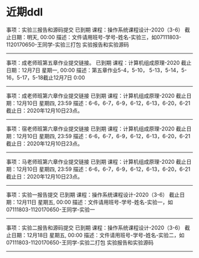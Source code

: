 # 近期ddl
事项：实验三报告和源码提交 已到期
课程：操作系统课程设计-2020（3-6）
截止日期：明天, 00:00
描述：文件请用班号-学号-姓名-实验三，如07111803-1120170650-王同学-实验三打包 实验报告和实验源码

---
事项：成老师班第五章作业提交链接。 已到期
课程：计算机组成原理-2020
截止日期：12月7日 星期一, 00:00
描述：第五章作业5-4，5-10， 5-13，5-14，5-16，5-17，5-18截止12月7日 0:00

---
事项：成老师班第六章作业提交链接 已到期
课程：计算机组成原理-2020
截止日期：12月10日 星期四, 23:59
描述：6-6，6-7，6-9，6-12，6-13，6-20，6-21截止日：2020年12月10日23点。

---
事项：宿老师班第六章作业提交链接 已到期
课程：计算机组成原理-2020
截止日期：12月10日 星期四, 23:59
描述：6-6，6-7，6-9，6-12，6-13，6-20，6-21截止日：2020年12月10日23点。

---
事项：马老师班第六章作业提交链接 已到期
课程：计算机组成原理-2020
截止日期：12月10日 星期四, 23:59
描述：6-6，6-7，6-9，6-12，6-13，6-20，6-21截止日：2020年12月10日23点。

---
事项：实验一报告提交 已到期
课程：操作系统课程设计-2020（3-6）
截止日期：12月11日 星期五, 00:00
描述：文件请用班号-学号-姓名-实验一，如07111803-1120170650-王同学-实验一

---
事项：实验二报告和源码提交 已到期
课程：操作系统课程设计-2020（3-6）
截止日期：12月18日 星期五, 00:00
描述：文件请用班号-学号-姓名-实验二，如07111803-1120170650-王同学-实验二打包 实验报告和实验源码

---
